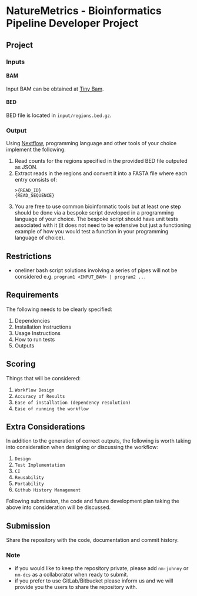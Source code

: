 # NatureMetrics - Bioinformatics Pipeline Developer Project

## Project

### Inputs

#### BAM

Input BAM can be obtained at [Tiny Bam](https://github.com/brainstorm/tiny-test-data/blob/master/wgs/mt.bam).

#### BED

BED file is located in `input/regions.bed.gz`.

### Output

Using [Nextflow](https://www.nextflow.io/), programming language and other tools of your choice implement the following:

1. Read counts for the regions specified in the provided BED file outputed as JSON.
2. Extract reads in the regions and convert it into a FASTA file where each entry consists of:
    ```
    >{READ_ID} 
    {READ_SEQUENCE}
    ```
3. You are free to use common bioinformatic tools but at least one step should be done via a bespoke script developed in a programming language of your choice. The bespoke script should have unit tests associated with it (it does not need to be extensive but just a functioning example of how you would test a function in your programming language of choice).

## Restrictions

- oneliner bash  script solutions involving a series of pipes will not be considered e.g. `program1 <INPUT_BAM> | program2 ...`

## Requirements

The following needs to be clearly specified:

1. Dependencies
2. Installation Instructions
3. Usage Instructions
4. How to run tests
5. Outputs

## Scoring

Things that will be considered:

1. `Workflow Design`
2. `Accuracy of Results`
3. `Ease of installation (dependency resolution)`
4. `Ease of running the workflow`

## Extra Considerations

In addition to the generation of correct outputs, the following is worth taking into consideration when designing or discussing the workflow:

1. `Design` 
2. `Test Implementation`
3. `CI`
4. `Reusability`
5. `Portability`
6. `Github History Management`

Following submission, the code and future development plan taking the above into consideration will be discussed.

## Submission

Share the repository with the code, documentation and commit history.

### Note
- if you would like to keep the repository private, please add `nm-johnny` or `nm-dcs` as a collaborator when ready to submit.
- if you prefer to use GitLab/Bitbucket please inform us and we will provide you the users to share the repository with.
